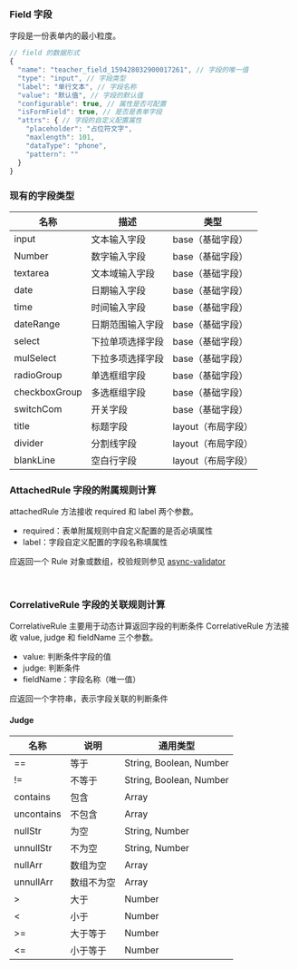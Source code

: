 ### Field 字段

字段是一份表单内的最小粒度。

``` javascript
// field 的数据形式
{
  "name": "teacher_field_159428032900017261", // 字段的唯一值
  "type": "input", // 字段类型
  "label": "单行文本", // 字段名称
  "value": "默认值", // 字段的默认值
  "configurable": true, // 属性是否可配置
  "isFormField": true, // 是否是表单字段
  "attrs": { // 字段的自定义配置属性
    "placeholder": "占位符文字",
    "maxlength": 101,
    "dataType": "phone",
    "pattern": ""
  }
}
```

### 现有的字段类型
| 名称 | 描述 | 类型 |
| - | - | - |
| input | 文本输入字段 | base（基础字段） |
| Number | 数字输入字段 | base（基础字段） |
| textarea | 文本域输入字段 | base（基础字段） |
| date | 日期输入字段 | base（基础字段） |
| time | 时间输入字段 | base（基础字段） |
| dateRange | 日期范围输入字段 | base（基础字段） |
| select | 下拉单项选择字段 | base（基础字段） |
| mulSelect | 下拉多项选择字段 | base（基础字段） |
| radioGroup | 单选框组字段 | base（基础字段） |
| checkboxGroup | 多选框组字段 | base（基础字段） |
| switchCom | 开关字段 | base（基础字段） |
| title | 标题字段 | layout（布局字段） |
| divider | 分割线字段 | layout（布局字段） |
| blankLine | 空白行字段 | layout（布局字段） |


### AttachedRule 字段的附属规则计算

attachedRule 方法接收 required 和 label 两个参数。
+ required：表单附属规则中自定义配置的是否必填属性
+ label：字段自定义配置的字段名称填属性

应返回一个 Rule 对象或数组，校验规则参见 [async-validator](https://github.com/yiminghe/async-validator)

<br />

### CorrelativeRule 字段的关联规则计算
CorrelativeRule 主要用于动态计算返回字段的判断条件
CorrelativeRule 方法接收 value, judge 和 fieldName 三个参数。
+ value: 判断条件字段的值
+ judge: 判断条件
+ fieldName：字段名称（唯一值）

应返回一个字符串，表示字段关联的判断条件


#### Judge
| 名称 | 说明 | 通用类型 |
| - | - | - |
| == | 等于 | String, Boolean, Number |
| != | 不等于 | String, Boolean, Number |
| contains | 包含 | Array |
| uncontains | 不包含 | Array |
| nullStr | 为空 | String, Number |
| unnullStr | 不为空 | String, Number |
| nullArr | 数组为空 | Array |
| unnullArr | 数组不为空 | Array |
| > | 大于 | Number |
| < | 小于 | Number |
| >= | 大于等于 | Number |
| <= | 小于等于 | Number |
